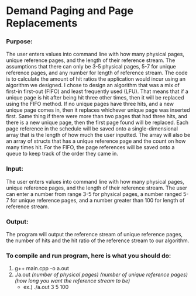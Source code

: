 # Demand Paging and Page Replacements

### Purpose: 
The user enters values into command line with how many physical pages, unique reference pages,
and the length of their reference stream. The assumptions that there can only be 3-5 physical pages,
5-7 for unique reference pages, and any number for length of reference stream. The code is to calculate
the amount of hit ratios the application would incur using an algorithm we designed. I chose to design
an algorithm that was a mix of first-in first-out (FIFO) and least frequently used (LFU). That means 
that if a unique page is hit after being hit three other times, then it will be replaced using the FIFO 
method. If no unique pages have three hits, and a new unique page comes in, then it replaces whichever 
unique page was inserted first. Same thing if there were more than two pages that had three hits, and 
there is a new unique page, then the first page found will be replaced. Each page reference in the 
schedule will be saved onto a single-dimensional array that is the length of how much the user inputted.
The array will also be an array of structs that has a unique reference page and the count on how many 
times hit. For the FIFO, the page references will be saved onto a queue to keep track of the order they 
came in.

### Input: 
The user enters values into command line with how many physical pages, unique reference pages,
       and the length of their reference stream. The user can enter a number from range 3-5 for physical
       pages, a number ranged 5-7 for unique reference pages, and a number greater than 100 for length
       of reference stream.

### Output: 
The program will output the reference stream of unique reference pages, the number of hits and
        the hit ratio of the reference stream to our algorithm.

### To compile and run program, here is what you should do:
1. g++ main.cpp -o a.out
2. ./a.out *(number of physical pages) (number of unique reference pages) (how long you want the reference stream to be)*
    - ex.) ./a.out 3 5 100

